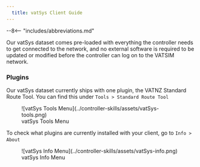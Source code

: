 ```yaml
---
  title: vatSys Client Guide
---
```


--8<-- "includes/abbreviations.md"

Our vatSys dataset comes pre-loaded with everything the controller needs to get connected to the network, and no external software is required to be updated or modified before the controller can log on to the VATSIM network.

### Plugins

Our vatSys dataset currently ships with one plugin, the VATNZ Standard Route Tool. You can find this under `Tools > Standard Route Tool`

<figure markdown>
  ![vatSys Tools Menu](../controller-skills/assets/vatSys-tools.png) 
  <figcaption>vatSys Tools Menu</figcaption>
</figure>

To check what plugins are currently installed with your client, go to `Info > About` 

<figure markdown>
  ![vatSys Info Menu](../controller-skills/assets/vatSys-info.png) 
  <figcaption>vatSys Info Menu</figcaption>
</figure>


